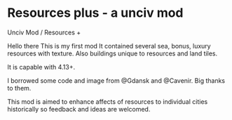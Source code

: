 # Resources plus - a unciv mod
Unciv Mod / Resources +

Hello there 
This is my first mod
It contained several sea, bonus, luxury resources with texture. Also buildings unique to resources and land tiles. 

It is capable with 4.13+. 

I borrowed some code and image from @Gdansk and @Cavenir. Big thanks to them.

This mod is aimed to enhance affects of resources to individual cities historically so feedback and ideas are welcomed.
